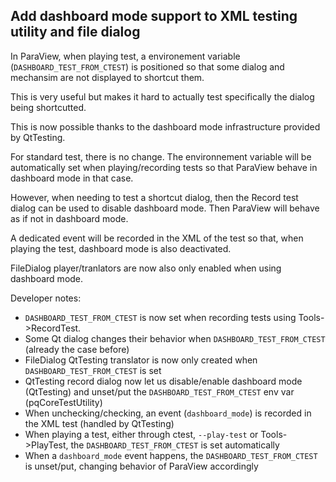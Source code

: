 ## Add dashboard mode support to XML testing utility and file dialog

In ParaView, when playing test, a environement variable (`DASHBOARD_TEST_FROM_CTEST`) is positioned so that
some dialog and mechansim are not displayed to shortcut them.

This is very useful but makes it hard to actually test specifically the dialog being shortcutted.

This is now possible thanks to the dashboard mode infrastructure provided by QtTesting.

For standard test, there is no change. The environnement variable will be automatically set when
playing/recording tests so that ParaView behave in dashboard mode in that case.

However, when needing to test a shortcut dialog, then the Record test dialog can be used to disable dashboard mode.
Then ParaView will behave as if not in dashboard mode.

A dedicated event will be recorded in the XML of the test so that, when playing the test, dashboard mode
is also deactivated.

FileDialog player/tranlators are now also only enabled when using dashboard mode.


Developer notes:

- `DASHBOARD_TEST_FROM_CTEST` is now set when recording tests using Tools->RecordTest.
- Some Qt dialog changes their behavior when `DASHBOARD_TEST_FROM_CTEST` (already the case before)
- FileDialog QtTesting translator is now only created when `DASHBOARD_TEST_FROM_CTEST` is set
- QtTesting record dialog now let us disable/enable dashboard mode (QtTesting) and unset/put the `DASHBOARD_TEST_FROM_CTEST` env var (pqCoreTestUtility)
- When unchecking/checking, an event (`dashboard_mode`) is recorded in the XML test  (handled by QtTesting)
- When playing a test, either through ctest, `--play-test` or Tools->PlayTest, the `DASHBOARD_TEST_FROM_CTEST` is set automatically
- When a `dashboard_mode` event happens, the `DASHBOARD_TEST_FROM_CTEST`  is unset/put, changing behavior of ParaView accordingly
